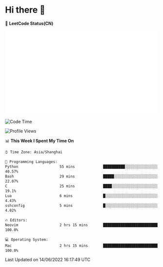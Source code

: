 # Hi there 👋

📝 **LeetCode Status(CN)**

![wsmbsbbz's LeetCode status](https://github.com/wsmbsbbz/wsmbsbbz/blob/main/status.svg)

<!--
**wsmbsbbz/wsmbsbbz** is a ✨ _special_ ✨ repository because its `README.md` (this file) appears on your GitHub profile.

Here are some ideas to get you started:

- 🔭 I’m currently working on ...
- 🌱 I’m currently learning ...
- 👯 I’m looking to collaborate on ...
- 🤔 I’m looking for help with ...
- 💬 Ask me about ...
- 📫 How to reach me: ...
- 😄 Pronouns: ...
- ⚡ Fun fact: ...
-->
<!--START_SECTION:waka-->
![Code Time](http://img.shields.io/badge/Code%20Time-0%20secs-blue)

![Profile Views](http://img.shields.io/badge/Profile%20Views-3-blue)

📊 **This Week I Spent My Time On** 

```text
⌚︎ Time Zone: Asia/Shanghai

💬 Programming Languages: 
Python                   55 mins             ██████████░░░░░░░░░░░░░░░   40.57% 
Bash                     29 mins             █████░░░░░░░░░░░░░░░░░░░░   22.07% 
C                        25 mins             ████░░░░░░░░░░░░░░░░░░░░░   19.1% 
Lua                      6 mins              █░░░░░░░░░░░░░░░░░░░░░░░░   4.43% 
sshconfig                5 mins              █░░░░░░░░░░░░░░░░░░░░░░░░   4.02%

🔥 Editors: 
Neovim                   2 hrs 15 mins       █████████████████████████   100.0%

💻 Operating System: 
Mac                      2 hrs 15 mins       █████████████████████████   100.0%

```


 Last Updated on 14/06/2022 16:17:49 UTC
<!--END_SECTION:waka-->
